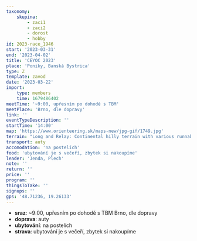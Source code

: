 ```yaml
---
taxonomy:
    skupina:
        - zaci1
        - zaci2
        - dorost
        - hobby
id: 2023-race_1946
start: '2023-03-31'
end: '2023-04-02'
title: 'CEYOC 2023'
place: 'Poniky, Banská Bystrica'
type: Z
template: zavod
date: '2023-03-22'
import:
    type: members
    time: 1679486402
meetTime: '~9:00, upřesním po dohodě s TBM'
meetPlace: 'Brno, dle dopravy'
link: ''
eventTypeDescription: ''
startTime: '14:00'
map: 'https://www.orienteering.sk/maps-new/jpg-gif/1749.jpg'
terrain: "Long and Relay: Continental hilly terrain with various runnability (from very good to\r\ndifficult). There are areas with detailed terrain features as a result of historical mining.\r\nKarst depressions are present all around this terrain.\r\n\r\nSprint: Urban terrain of old housing estate. Lots of apartment buildings and parks. Very\r\ngood runnability. No previous map"
transport: auty
accomodation: 'na postelích'
food: 'ubytování je s večeří, zbytek si nakoupíme'
leader: 'Jenda, Plech'
note: ''
return: ''
price: ''
program: ''
thingsToTake: ''
signups: ''
gps: '48.71236, 19.26133'
---
```


* **sraz**: ~9:00, upřesním po dohodě s TBM Brno, dle dopravy
* **doprava**: auty
* **ubytování**: na postelích
* **strava**: ubytování je s večeří, zbytek si nakoupíme
